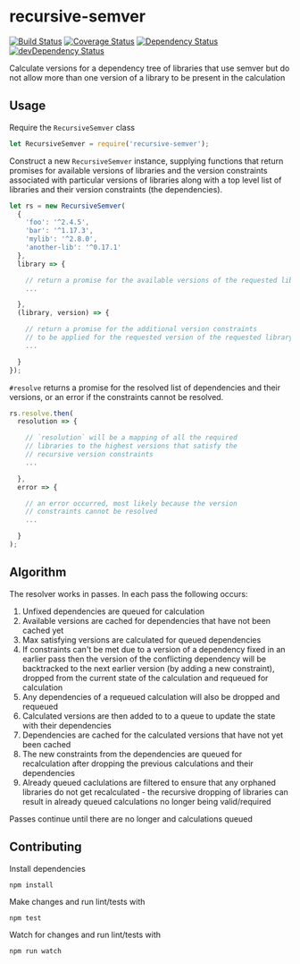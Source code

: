 # recursive-semver

[![Build Status](https://travis-ci.org/pghalliday/recursive-semver.svg?branch=master)](https://travis-ci.org/pghalliday/recursive-semver)
[![Coverage Status](https://coveralls.io/repos/github/pghalliday/recursive-semver/badge.svg?branch=master)](https://coveralls.io/github/pghalliday/recursive-semver?branch=master)
[![Dependency Status](https://david-dm.org/pghalliday/recursive-semver.svg)](https://david-dm.org/pghalliday/recursive-semver)
[![devDependency Status](https://david-dm.org/pghalliday/recursive-semver/dev-status.svg)](https://david-dm.org/pghalliday/recursive-semver#info=devDependencies)

Calculate versions for a dependency tree of libraries that use semver but do not allow more than one version of a library to be present in the calculation

## Usage

Require the `RecursiveSemver` class

```javascript
let RecursiveSemver = require('recursive-semver');
```

Construct a new `RecursiveSemver` instance, supplying functions that return promises for available versions of libraries and the version constraints associated with particular versions of libraries along with a top level list of libraries and their version constraints (the dependencies).

```javascript
let rs = new RecursiveSemver(
  {
    'foo': '^2.4.5',
    'bar': '^1.17.3',
    'mylib': '^2.8.0',
    'another-lib': '^0.17.1'
  },
  library => {

    // return a promise for the available versions of the requested library
    ...

  },
  (library, version) => {

    // return a promise for the additional version constraints
    // to be applied for the requested version of the requested library
    ...

  }
});
```

`#resolve` returns a promise for the resolved list of dependencies and their versions, or an error if the constraints cannot be resolved.

```javascript
rs.resolve.then(
  resolution => {

    // `resolution` will be a mapping of all the required
    // libraries to the highest versions that satisfy the
    // recursive version constraints
    ...

  },
  error => {

    // an error occurred, most likely because the version
    // constraints cannot be resolved 
    ...

  }
);
```

## Algorithm

The resolver works in passes. In each pass the following occurs:

1. Unfixed dependencies are queued for calculation
1. Available versions are cached for dependencies that have not been cached yet
1. Max satisfying versions are calculated for queued dependencies
  1. If constraints can't be met due to a version of a dependency fixed in an earlier pass then the version of the conflicting dependency will be backtracked to the next earlier version (by adding a new constraint), dropped from the current state of the calculation and requeued for calculation
  1. Any dependencies of a requeued calculation will also be dropped and requeued
1. Calculated versions are then added to to a queue to update the state with their dependencies
1. Dependencies are cached for the calculated versions that have not yet been cached
1. The new constraints from the dependencies are queued for recalculation after dropping the previous calculations and their dependencies
  1. Already queued caclulations are filtered to ensure that any orphaned libraries do not get recalculated - the recursive dropping of libraries can result in already queued calculations no longer being valid/required

Passes continue until there are no longer and calculations queued

## Contributing

Install dependencies

```
npm install
```

Make changes and run lint/tests with

```
npm test
```

Watch for changes and run lint/tests with

```
npm run watch
```
